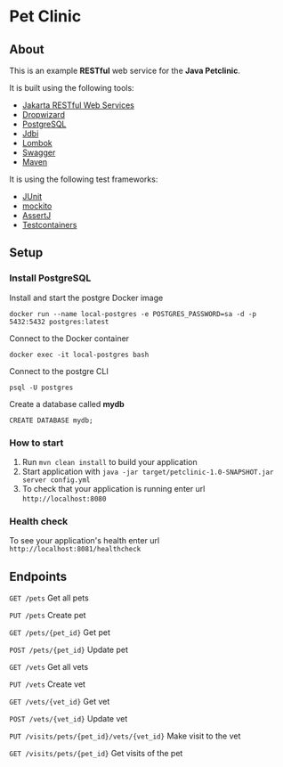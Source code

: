 # Pet Clinic

## About 

This is an example **RESTful** web service for the **Java Petclinic**.

It is built using the following tools:
* [Jakarta RESTful Web Services](https://en.wikipedia.org/wiki/Jakarta_RESTful_Web_Services)
* [Dropwizard](https://www.dropwizard.io)
* [PostgreSQL](https://www.postgresql.org)
* [Jdbi](https://jdbi.org)
* [Lombok](https://projectlombok.org)
* [Swagger](https://swagger.io)
* [Maven](https://maven.apache.org)

It is using the following test frameworks:
* [JUnit](https://junit.org/junit5/)
* [mockito](https://site.mockito.org/)
* [AssertJ](https://assertj.github.io/doc/)
* [Testcontainers](https://www.testcontainers.org)

## Setup

### Install PostgreSQL

Install and start the postgre Docker image

`docker run --name local-postgres -e POSTGRES_PASSWORD=sa -d -p 5432:5432 postgres:latest`

Connect to the Docker container

`docker exec -it local-postgres bash`

Connect to the postgre CLI

`psql -U postgres`

Create a database called **mydb**

`CREATE DATABASE mydb;`

### How to start

1. Run `mvn clean install` to build your application
1. Start application with `java -jar target/petclinic-1.0-SNAPSHOT.jar server config.yml`
1. To check that your application is running enter url `http://localhost:8080`

### Health check

To see your application's health enter url `http://localhost:8081/healthcheck`

## Endpoints

`GET /pets` Get all pets

`PUT /pets` Create pet

`GET /pets/{pet_id}` Get pet

`POST /pets/{pet_id}` Update pet

`GET /vets` Get all vets

`PUT /vets` Create vet

`GET /vets/{vet_id}` Get vet

`POST /vets/{vet_id}` Update vet

`PUT /visits/pets/{pet_id}/vets/{vet_id}` Make visit to the vet

`GET /visits/pets/{pet_id}` Get visits of the pet
